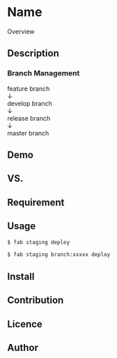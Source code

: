 Name
====

Overview

## Description

### Branch Management

feature branch  
↓  
develop branch  
↓  
release branch  
↓  
master branch  

## Demo

## VS.

## Requirement

## Usage

```bash
$ fab staging deploy
```

```bash
$ fab staging branch:xxxxx deploy
```

## Install

## Contribution

## Licence

## Author
